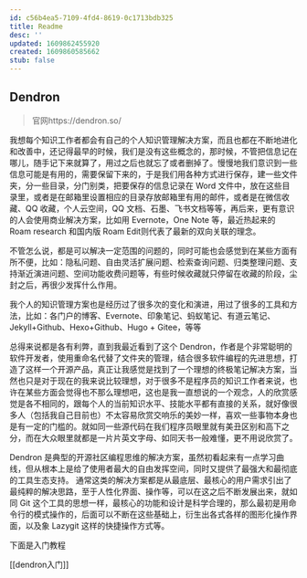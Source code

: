 ```yaml
---
id: c56b4ea5-7109-4fd4-8619-0c1713bdb325
title: Readme
desc: ''
updated: 1609862455920
created: 1609860585662
stub: false
---
```


## Dendron

> 官网https://dendron.so/

我想每个知识工作者都会有自己的个人知识管理解决方案，而且也都在不断地进化和改善中，还记得最早的时候，我们是没有这些概念的，那时候，不管把信息记在哪儿，随手记下来就算了，用过之后也就忘了或者删掉了。慢慢地我们意识到一些信息可能是有用的，需要保留下来的，于是我们用各种方式进行保存，建一些文件夹，分一些目录，分门别类，把要保存的信息记录在 Word 文件中，放在这些目录里，或者是在邮箱里设置相应的目录存放邮箱里有用的邮件，或者是在微信收藏、QQ 收藏，个人云空间，QQ 文档、石墨、飞书文档等等，再后来，更有意识的人会使用商业解决方案，比如用 Evernote，One Note 等，最近热起来的 Roam research 和国内版 Roam Edit则代表了最新的双向关联的理念。

不管怎么说，都是可以解决一定范围的问题的，同时可能也会感觉到在某些方面有所不便，比如：隐私问题、自由灵活扩展问题、检索查询问题、归类整理问题、支持渐近演进问题、空间功能收费问题等，有些时候收藏就只停留在收藏的阶段，尘封之后，再很少发挥什么作用。

我个人的知识管理方案也是经历过了很多次的变化和演进，用过了很多的工具和方法，比如：各门户的博客、Evernote、印象笔记、蚂蚁笔记、有道云笔记、Jekyll+Github、Hexo+Github、Hugo + Gitee，等等

总得来说都是各有利弊，直到我最近看到了这个 Dendron，作者是个非常聪明的软件开发者，使用重命名代替了文件夹的管理，结合很多软件编程的先进思想，打造了这样一个开源产品，真正让我感觉是找到了一个理想的终极笔记解决方案，当然也只是对于现在的我来说比较理想，对于很多不是程序员的知识工作者来说，也许在某些方面会觉得也不那么理想吧，这也是我一直想说的一个观念，人的欣赏感觉是各不相同的，跟每个人的当前知识水平、技能水平都有直接的关系，就好像很多人（包括我自己目前也）不太容易欣赏交响乐的美妙一样，喜欢一些事物本身也是有一定的门槛的。就如同一些源代码在我们程序员眼里就有美丑区别和高下之分，而在大众眼里就都是一片片英文字母、如同天书一般难懂，更不用说欣赏了。

Dendron 是典型的开源社区编程思维的解决方案，虽然初看起来有一点学习曲线，但从根本上是给了使用者最大的自由发挥空间，同时又提供了最强大和最彻底的工具生态支持。 通常这类的解决方案都是从最底层、最核心的用户需求引出了最纯粹的解决思路，至于人性化界面、操作等，可以在这之后不断发展出来，就如同 Git 这个工具的思想一样，最核心的功能和设计是科学合理的，那么最初是用命令行的模式操作的，后面可以不断在这些基础上，衍生出各式各样的图形化操作界面，以及象 Lazygit 这样的快捷操作方式等。

下面是入门教程

[[dendron入门]]